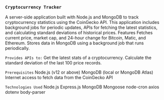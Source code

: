 ### ```Cryptocurrency Tracker``` ###

A server-side application built with Node.js and MongoDB to track cryptocurrency statistics using the CoinGecko API.
This application includes background jobs for periodic updates, APIs for fetching the latest statistics, and calculating standard deviations of historical prices.
Features Fetches current price, market cap, and 24-hour change for Bitcoin, Matic, and Ethereum.
Stores data in MongoDB using a background job that runs periodically.


```Provides APIs to:```
Get the latest stats of a cryptocurrency.
Calculate the standard deviation of the last 100 price records.

```Prerequisites```
Node.js (v12 or above)
MongoDB (local or MongoDB Atlas)
Internet access to fetch data from the CoinGecko API


```Technologies Used```
Node.js
Express.js
MongoDB
Mongoose
node-cron
axios
dotenv
body-parser
